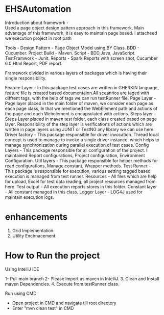 # EHSAutomation

Introduction about framework -  
Used a page object design pattern approach in this framework. Main advantage of this framework, it is easy to maintain page based. I attacheed we execution project in root path


Tools -
Design Pattern - Page Object Model using BY Class.
BDD - Cucumber.
Project Build - Maven. 
Script - BDD,Java, JavaScript.
TestFramwork - Junit.
Reports - Spark Reports with screen shot, Cucumber 6.0 Html Report, PDF report.


Framework divided in various layers of packages which is having their single responsibility.

Feature Layer - In this package test cases are written in GHERKIN language, feature file is created based documentaion.All sceanrios are taged with diffrent tags, with the help of tags we can run testRunner file.
Page Layer - Page layer placed in the main folder of maven, we consider each page as each page class, In that we mentioned the WebElement path and actions of the page and each Webelement is encapsulated with actions.
Steps layer  - Steps Layer placed in maven test folder, each class created based on page layer. Responsibility of the step layer is verifications of actions which are written in page layers  using JUNIT or TestNG any library we can use here. 
Driver factory - This package responsible for driver invocation. Thread local concept is used to manage to invoke a single driver instance. which helps to manage synchronization during parallel execution of test cases. 
Config Layers - This package responsible for all configuration of the project. I maintained Report configurations, Project configuration, Environment Configuration.
Util layers - This package responsible for helper methods for read configurations, Manage constant, Wrapper methods.
Test Runner - This package is responsible for execution, various setting tagged based execution is managed  from test runner. 
Resources - All files which are help for upload, Excel for test data reading, all project resources managed from here.
Test output - All execution reports stores in this folder.
Constant layer - All constant managed in this class.
Logger Layer - LOG4J used for maintain execution logs.

enhancements
===========
1. Grid Implementation
2. Utility Enchnacement

How to Run the project 
======================

Using IntelliJ IDE

1- Pull main branch 
2- Please Import as maven in IntelliJ.
3. Clean and Install maven Dependencies.
4. Execute from testRunner class.

Run using CMD

- Open project in CMD and navigate till root directory 
- Enter "mvn clean test" in CMD




